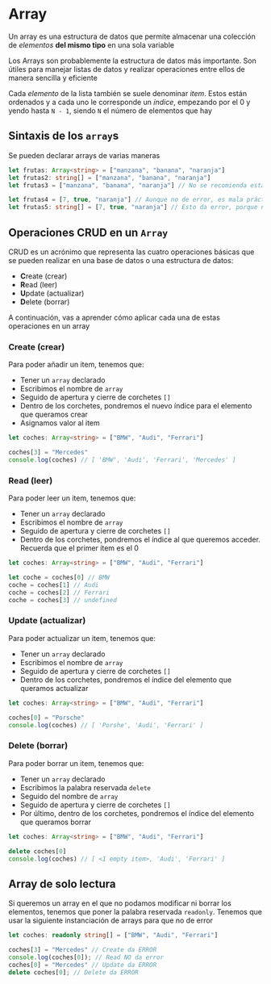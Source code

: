 # Array

Un array es una estructura de datos que permite almacenar una colección de *elementos* **del mismo tipo** en una sola variable

Los Arrays son probablemente la estructura de datos más importante. Son útiles para manejar listas de datos y realizar operaciones entre ellos de manera sencilla y eficiente

Cada *elemento* de la lista también se suele denominar *item*. Estos están ordenados y a cada uno le corresponde un *índice*, empezando por el 0 y yendo hasta `N - 1`, siendo `N` el número de elementos que hay

## Sintaxis de los `array`s

Se pueden declarar arrays de varias maneras

```typescript
let frutas: Array<string> = ["manzana", "banana", "naranja"]
let frutas2: string[] = ["manzana", "banana", "naranja"]
let frutas3 = ["manzana", "banana", "naranja"] // No se recomienda esta iniciación porque podríamos cometer el "error" de las siguientes líneas

let frutas4 = [7, true, "naranja"] // Aunque no de error, es mala práctica tener tipos distintos en un array, para eso, tenemos las tuplas, que las veremos en el siguiente tema
let frutas5: string[] = [7, true, "naranja"] // Esto da error, porque no tiene sentido en TypeScript que un array tenga items de tipos distintos
```

## Operaciones CRUD en un `Array`

CRUD es un acrónimo que representa las cuatro operaciones básicas que se pueden realizar en una base de datos o una estructura de datos:

- **C**reate (crear)
- **R**ead (leer)
- **U**pdate (actualizar)
- **D**elete (borrar)
 
A continuación, vas a aprender cómo aplicar cada una de estas operaciones en un array

### Create (crear)

Para poder añadir un item, tenemos que:

- Tener un `array` declarado
- Escribimos el nombre de `array`
- Seguido de apertura y cierre de corchetes `[]`
- Dentro de los corchetes, pondremos el nuevo índice para el elemento que queramos crear
- Asignamos valor al item
 
```typescript
let coches: Array<string> = ["BMW", "Audi", "Ferrari"]

coches[3] = "Mercedes"
console.log(coches) // [ 'BMW', 'Audi', 'Ferrari', 'Mercedes' ]
```

### Read (leer)

Para poder leer un item, tenemos que:

- Tener un `array` declarado
- Escribimos el nombre de `array`
- Seguido de apertura y cierre de corchetes `[]`
- Dentro de los corchetes, pondremos el índice al que queremos acceder. Recuerda que el primer ítem es el 0
 
```typescript
let coches: Array<string> = ["BMW", "Audi", "Ferrari"]

let coche = coches[0] // BMW
coche = coches[1] // Audi
coche = coches[2] // Ferrari
coche = coches[3] // undefined
```

### Update (actualizar)

Para poder actualizar un item, tenemos que:

- Tener un `array` declarado
- Escribimos el nombre de `array`
- Seguido de apertura y cierre de corchetes `[]`
- Dentro de los corchetes, pondremos el índice del elemento que queramos actualizar
 
```typescript
let coches: Array<string> = ["BMW", "Audi", "Ferrari"]

coches[0] = "Porsche"
console.log(coches) // [ 'Porshe', 'Audi', 'Ferrari' ]
```

### Delete (borrar)

Para poder borrar un item, tenemos que:

- Tener un `array` declarado
- Escribimos la palabra reservada `delete`
- Seguido del nombre de `array`
- Seguido de apertura y cierre de corchetes `[]`
- Por último, dentro de los corchetes, pondremos el índice del elemento que queramos borrar
 
```typescript
let coches: Array<string> = ["BMW", "Audi", "Ferrari"]

delete coches[0]
console.log(coches) // [ <1 empty item>, 'Audi', 'Ferrari' ]
```

## Array de solo lectura

Si queremos un array en el que no podamos modificar ni borrar los elementos, tenemos que poner la palabra reservada `readonly`. Tenemos que usar la siguiente instanciación de arrays para que no de error

```typescript
let coches: readonly string[] = ["BMW", "Audi", "Ferrari"]

coches[3] = "Mercedes" // Create da ERROR
console.log(coches[0]); // Read NO da error
coches[0] = "Mercedes" // Update da ERROR
delete coches[0]; // Delete da ERROR
```
